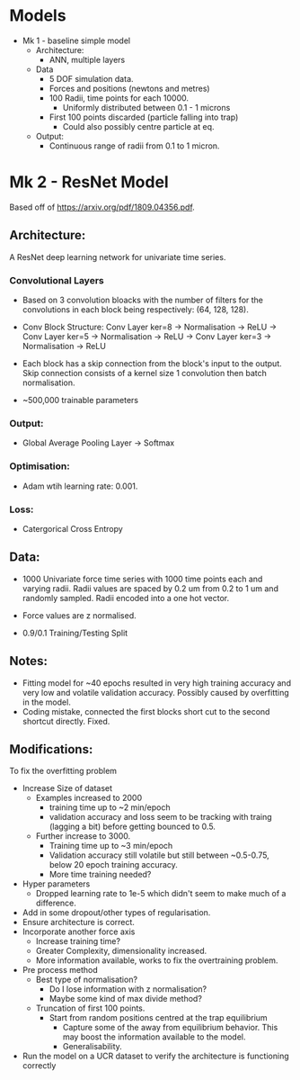 # Models
- Mk 1 - baseline simple model
    - Architecture:
      - ANN, multiple layers
    - Data
      - 5 DOF simulation data.
      - Forces and positions (newtons and metres)
      - 100 Radii, time points for each 10000. 
        - Uniformly distributed between 0.1 - 1 microns
      - First 100 points discarded (particle falling into trap)
        - Could also possibly centre particle at eq.
    - Output:
      - Continuous range of radii from 0.1 to 1 micron.

# Mk 2 - ResNet Model
Based off of https://arxiv.org/pdf/1809.04356.pdf.

## Architecture:
A ResNet deep learning network for univariate time series.

### Convolutional Layers
- Based on 3 convolution bloacks with the number of filters for the convolutions in each block being respectively: (64, 128, 128).

- Conv Block Structure:
Conv Layer ker=8 -> Normalisation -> ReLU -> Conv Layer ker=5 -> Normalisation -> ReLU -> Conv Layer ker=3 -> Normalisation -> ReLU

- Each block has a skip connection from the block's input to the output. Skip connection consists of a kernel size 1 convolution then batch normalisation. 

- ~500,000 trainable parameters

### Output: 
- Global Average Pooling Layer -> Softmax

### Optimisation: 
- Adam wtih learning rate: 0.001.

### Loss:
- Catergorical Cross Entropy

## Data:
  
- 1000 Univariate force time series with 1000 time points each and varying radii. Radii values are spaced by 0.2 um from 0.2 to 1 um and randomly sampled. Radii encoded into a one hot vector.

- Force values are z normalised.

- 0.9/0.1 Training/Testing Split

## Notes:
- Fitting model for ~40 epochs resulted in very high training accuracy and very low and volatile validation accuracy. Possibly caused by overfitting in the model. 
- Coding mistake, connected the first blocks short cut to the second shortcut directly. Fixed.

## Modifications:
To fix the overfitting problem 
- Increase Size of dataset
  - Examples increased to 2000
    - training time up to ~2 min/epoch
    - validation accuracy and loss seem to be tracking with traing (lagging a bit) before getting bounced to 0.5.
  - Further increase to 3000.
    - Training time up to ~3 min/epoch
    - Validation accuracy still volatile but still between ~0.5-0.75, below 20 epoch training accuracy.
    - More time training needed?
- Hyper parameters
  - Dropped learning rate to 1e-5 which didn't seem to make much of a difference.
- Add in some dropout/other types of regularisation.
- Ensure architecture is correct.
- Incorporate another force axis
  - Increase training time?
  - Greater Complexity, dimensionality increased.
  - More information available, works to fix the overtraining problem.
- Pre process method
  - Best type of normalisation?
    -  Do I lose information with z normalisation?
    - Maybe some kind of max divide method?
  - Truncation of first 100 points.
    - Start from random positions centred at the trap equilibrium 
      - Capture some of the away from equilibrium behavior. This may boost the information available to the model.
      - Generalisability. 
- Run the model on a UCR dataset to verify the architecture is functioning correctly



